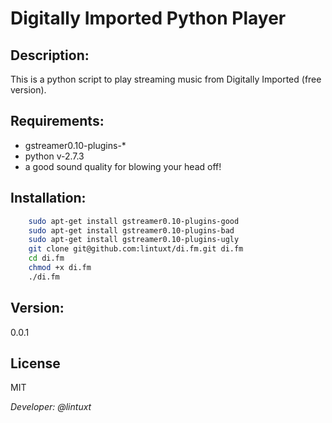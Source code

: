 Digitally Imported Python Player
==
Description:
--
This is a python script to play streaming music from Digitally Imported (free version).

Requirements:
--
  - gstreamer0.10-plugins-\*
  - python v-2.7.3
  - a good sound quality for blowing your head off!

Installation:
--
```bash
    sudo apt-get install gstreamer0.10-plugins-good
    sudo apt-get install gstreamer0.10-plugins-bad
    sudo apt-get install gstreamer0.10-plugins-ugly
    git clone git@github.com:lintuxt/di.fm.git di.fm
    cd di.fm
    chmod +x di.fm
    ./di.fm
```

Version:
--
0.0.1

License
--
MIT

*Developer: @lintuxt*
